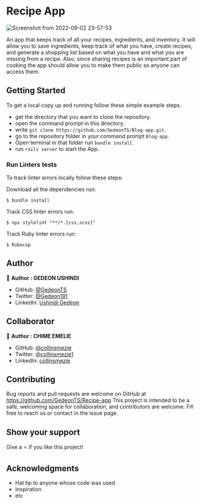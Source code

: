 # Recipe App
![Screenshot from 2022-09-02 23-57-53](https://user-images.githubusercontent.com/97834160/188240941-0b8f94fb-00b1-41a4-a283-830e9ec47637.png)


An app that keeps track of all your recipes, ingredients, and inventory. It will allow you to save ingredients, keep track of what you have, create recipes, and generate a shopping list based on what you have and what you are missing from a recipe. Also, since sharing recipes is an important part of cooking the app should allow you to make them public so anyone can access them.

## Getting Started

To get a local copy up and running follow these simple example steps.

- get the directory that you want to clone the repository.
- open the command prompt in this directory.
- write `git clone https://github.com/GedeonTS/Blog-app.git`.
- go to the repository folder in your command prompt `Blog-app`.
- Open terminal in that folder run `bundle install`.
- run `rails server` to start the App.

### Run Linters tests
To track linter errors locally follow these steps:  

Download all the dependencies run:
```
$ bundle install
```

Track CSS linter errors run:
```
$ npx stylelint "**/*.{css,scss}"
```
Track Ruby linter errors run:
```
$ Rubocop
```



## Author

👤 **Author : GEDEON USHINDI**

- GitHub: [@GedeonTS](https://github.com/GedeonTS)
- Twitter: [@Gedeon191](https://twitter.com/Gedeon191)
- LinkedIn: [Ushindi Gedeon](https://linkedin.com/in/ushindi-gedeon)

## Collaborator

👤 **Author : CHIME EMELIE**

- GitHub: [@collinsmezie](https://github.com/collinsmezie)
- Twitter: [@collinsmezie1](https://twitter.com/collinsmezie1)
- LinkedIn: [collinsmezie](https://linkedin.com/in/collinsmezie)
## Contributing

Bug reports and pull requests are welcome on GitHub at https://github.com/GedeonTS/Recipe-app 
This project is intended to be a safe, welcoming space for collaboration, and contributors are welcome.
Fill free to reach us or contact in the issue page.

## Show your support

Give a ⭐️ if you like this project!

## Acknowledgments

- Hat tip to anyone whose code was used
- Inspiration
- etc
